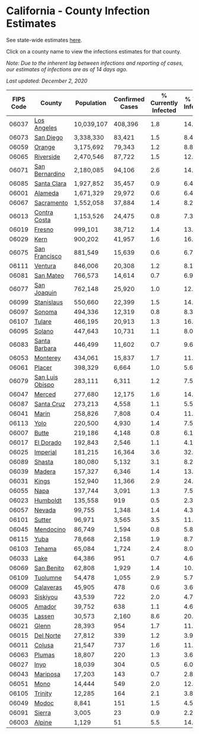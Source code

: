 # California - County Infection Estimates

See state-wide estimates [here](/infections/us-ca).

Click on a county name to view the infections estimates for that county.

*Note: Due to the inherent lag between infections and reporting of cases, our estimates of infections are as of 14 days ago.*

*Last updated: December 2, 2020*

|   FIPS Code |                             County |   Population |   Confirmed Cases |   % Currently Infected |   % Total Infected |
|-------------|------------------------------------|--------------|-------------------|------------------------|--------------------|
|       06037 |         [Los Angeles](los-angeles) |   10,039,107 |           408,396 |                    1.8 |               14.3 |
|       06073 |             [San Diego](san-diego) |    3,338,330 |            83,421 |                    1.5 |                8.4 |
|       06059 |                   [Orange](orange) |    3,175,692 |            79,343 |                    1.2 |                8.8 |
|       06065 |             [Riverside](riverside) |    2,470,546 |            87,722 |                    1.5 |               12.6 |
|       06071 |   [San Bernardino](san-bernardino) |    2,180,085 |            94,106 |                    2.6 |               14.6 |
|       06085 |         [Santa Clara](santa-clara) |    1,927,852 |            35,457 |                    0.9 |                6.4 |
|       06001 |                 [Alameda](alameda) |    1,671,329 |            29,972 |                    0.6 |                6.4 |
|       06067 |           [Sacramento](sacramento) |    1,552,058 |            37,884 |                    1.4 |                8.2 |
|       06013 |       [Contra Costa](contra-costa) |    1,153,526 |            24,475 |                    0.8 |                7.3 |
|       06019 |                   [Fresno](fresno) |      999,101 |            38,712 |                    1.4 |               13.5 |
|       06029 |                       [Kern](kern) |      900,202 |            41,957 |                    1.6 |               16.4 |
|       06075 |     [San Francisco](san-francisco) |      881,549 |            15,639 |                    0.6 |                6.7 |
|       06111 |                 [Ventura](ventura) |      846,006 |            20,308 |                    1.2 |                8.1 |
|       06081 |             [San Mateo](san-mateo) |      766,573 |            14,614 |                    0.7 |                6.9 |
|       06077 |         [San Joaquin](san-joaquin) |      762,148 |            25,920 |                    1.0 |               12.2 |
|       06099 |           [Stanislaus](stanislaus) |      550,660 |            22,399 |                    1.5 |               14.1 |
|       06097 |                   [Sonoma](sonoma) |      494,336 |            12,319 |                    0.8 |                8.3 |
|       06107 |                   [Tulare](tulare) |      466,195 |            20,913 |                    1.3 |               16.1 |
|       06095 |                   [Solano](solano) |      447,643 |            10,731 |                    1.1 |                8.0 |
|       06083 |     [Santa Barbara](santa-barbara) |      446,499 |            11,602 |                    0.7 |                9.6 |
|       06053 |               [Monterey](monterey) |      434,061 |            15,837 |                    1.7 |               11.9 |
|       06061 |                   [Placer](placer) |      398,329 |             6,664 |                    1.0 |                5.6 |
|       06079 | [San Luis Obispo](san-luis-obispo) |      283,111 |             6,311 |                    1.2 |                7.5 |
|       06047 |                   [Merced](merced) |      277,680 |            12,175 |                    1.6 |               14.9 |
|       06087 |           [Santa Cruz](santa-cruz) |      273,213 |             4,558 |                    1.1 |                5.5 |
|       06041 |                     [Marin](marin) |      258,826 |             7,808 |                    0.4 |               11.4 |
|       06113 |                       [Yolo](yolo) |      220,500 |             4,930 |                    1.4 |                7.5 |
|       06007 |                     [Butte](butte) |      219,186 |             4,148 |                    0.8 |                6.1 |
|       06017 |             [El Dorado](el-dorado) |      192,843 |             2,546 |                    1.1 |                4.1 |
|       06025 |               [Imperial](imperial) |      181,215 |            16,364 |                    3.6 |               32.2 |
|       06089 |                   [Shasta](shasta) |      180,080 |             5,132 |                    3.1 |                8.2 |
|       06039 |                   [Madera](madera) |      157,327 |             6,346 |                    1.4 |               13.6 |
|       06031 |                     [Kings](kings) |      152,940 |            11,366 |                    2.9 |               24.7 |
|       06055 |                       [Napa](napa) |      137,744 |             3,091 |                    1.3 |                7.5 |
|       06023 |               [Humboldt](humboldt) |      135,558 |               919 |                    0.5 |                2.3 |
|       06057 |                   [Nevada](nevada) |       99,755 |             1,348 |                    1.4 |                4.3 |
|       06101 |                   [Sutter](sutter) |       96,971 |             3,565 |                    3.5 |               11.3 |
|       06045 |             [Mendocino](mendocino) |       86,749 |             1,594 |                    0.8 |                5.8 |
|       06115 |                       [Yuba](yuba) |       78,668 |             2,158 |                    1.9 |                8.7 |
|       06103 |                   [Tehama](tehama) |       65,084 |             1,724 |                    2.4 |                8.0 |
|       06033 |                       [Lake](lake) |       64,386 |               951 |                    0.7 |                4.6 |
|       06069 |           [San Benito](san-benito) |       62,808 |             1,929 |                    1.4 |               10.5 |
|       06109 |               [Tuolumne](tuolumne) |       54,478 |             1,055 |                    2.9 |                5.7 |
|       06009 |             [Calaveras](calaveras) |       45,905 |               478 |                    0.6 |                3.6 |
|       06093 |               [Siskiyou](siskiyou) |       43,539 |               722 |                    2.0 |                4.7 |
|       06005 |                   [Amador](amador) |       39,752 |               638 |                    1.1 |                4.6 |
|       06035 |                   [Lassen](lassen) |       30,573 |             2,160 |                    8.6 |               20.2 |
|       06021 |                     [Glenn](glenn) |       28,393 |               954 |                    1.7 |               11.0 |
|       06015 |             [Del Norte](del-norte) |       27,812 |               339 |                    1.2 |                3.9 |
|       06011 |                   [Colusa](colusa) |       21,547 |               737 |                    1.6 |               11.6 |
|       06063 |                   [Plumas](plumas) |       18,807 |               220 |                    1.3 |                3.6 |
|       06027 |                       [Inyo](inyo) |       18,039 |               304 |                    0.5 |                6.0 |
|       06043 |               [Mariposa](mariposa) |       17,203 |               143 |                    0.7 |                2.8 |
|       06051 |                       [Mono](mono) |       14,444 |               549 |                    2.0 |               12.9 |
|       06105 |                 [Trinity](trinity) |       12,285 |               164 |                    2.1 |                3.8 |
|       06049 |                     [Modoc](modoc) |        8,841 |               151 |                    1.5 |                4.5 |
|       06091 |                   [Sierra](sierra) |        3,005 |                23 |                    0.9 |                2.2 |
|       06003 |                   [Alpine](alpine) |        1,129 |                51 |                    5.5 |               14.2 |